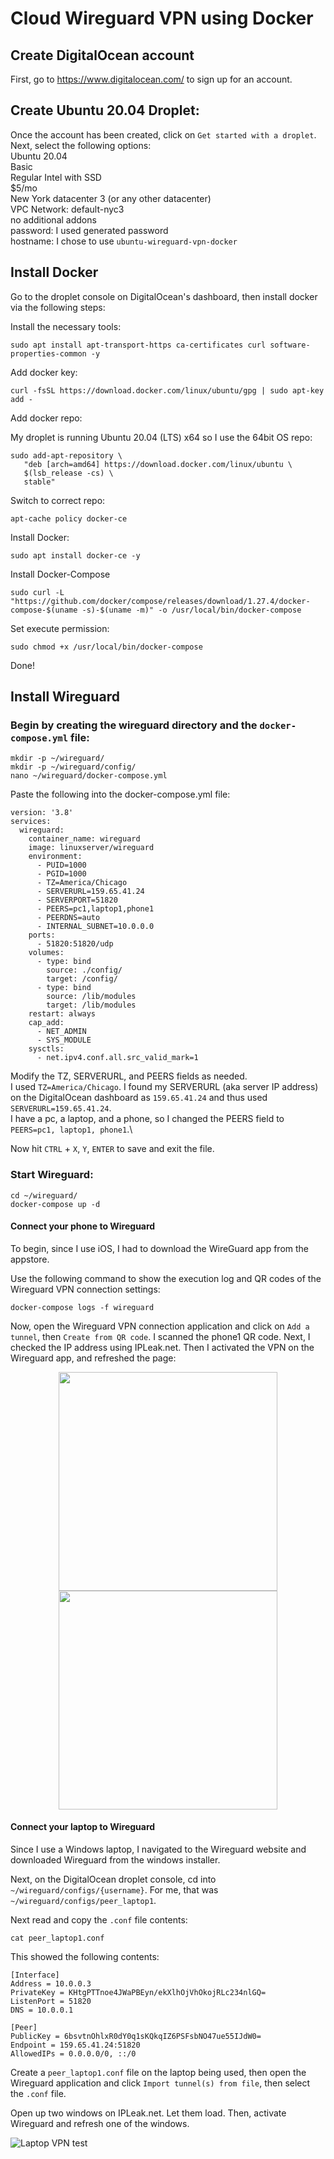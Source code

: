 # Cloud Wireguard VPN using Docker

## Create DigitalOcean account

First, go to https://www.digitalocean.com/ to sign up for an account.

## Create Ubuntu 20.04 Droplet: 

Once the account has been created, click on  `Get started with a droplet`. Next, select the following options:\
Ubuntu 20.04\
Basic\
Regular Intel with SSD\
$5/mo\
New York datacenter 3 (or any other datacenter)\
VPC Network: default-nyc3\
no additional addons\
password: I used generated password\
hostname: I chose to use `ubuntu-wireguard-vpn-docker`

## Install Docker

Go to the droplet console on DigitalOcean's dashboard, then install docker via the following steps:

Install the necessary tools:

```
sudo apt install apt-transport-https ca-certificates curl software-properties-common -y
```

Add docker key:

```
curl -fsSL https://download.docker.com/linux/ubuntu/gpg | sudo apt-key add -
```

Add docker repo:

My droplet is running Ubuntu 20.04 (LTS) x64 so I use the 64bit OS repo:

```
sudo add-apt-repository \
   "deb [arch=amd64] https://download.docker.com/linux/ubuntu \
   $(lsb_release -cs) \
   stable"
```

Switch to correct repo:

```
apt-cache policy docker-ce
```

Install Docker:

```
sudo apt install docker-ce -y
```

Install Docker-Compose

```
sudo curl -L "https://github.com/docker/compose/releases/download/1.27.4/docker-compose-$(uname -s)-$(uname -m)" -o /usr/local/bin/docker-compose
```

Set execute permission:

```
sudo chmod +x /usr/local/bin/docker-compose
```

Done!

## Install Wireguard

### Begin by creating the wireguard directory and the `docker-compose.yml` file:

```
mkdir -p ~/wireguard/
mkdir -p ~/wireguard/config/
nano ~/wireguard/docker-compose.yml
```

Paste the following into the docker-compose.yml file:

```
version: '3.8'
services:
  wireguard:
    container_name: wireguard
    image: linuxserver/wireguard
    environment:
      - PUID=1000
      - PGID=1000
      - TZ=America/Chicago
      - SERVERURL=159.65.41.24
      - SERVERPORT=51820
      - PEERS=pc1,laptop1,phone1
      - PEERDNS=auto
      - INTERNAL_SUBNET=10.0.0.0
    ports:
      - 51820:51820/udp
    volumes:
      - type: bind
        source: ./config/
        target: /config/
      - type: bind
        source: /lib/modules
        target: /lib/modules
    restart: always
    cap_add:
      - NET_ADMIN
      - SYS_MODULE
    sysctls:
      - net.ipv4.conf.all.src_valid_mark=1
```

Modify the TZ, SERVERURL, and PEERS fields as needed.\
I used `TZ=America/Chicago`.
I found my SERVERURL (aka server IP address) on the DigitalOcean dashboard as `159.65.41.24` and thus used `SERVERURL=159.65.41.24`.\
I have a pc, a laptop, and a phone, so I changed the PEERS field to `PEERS=pc1, laptop1, phone1`.\

Now hit `CTRL` + `X`, `Y`, `ENTER` to save and exit the file.

### Start Wireguard:

```
cd ~/wireguard/
docker-compose up -d
```

#### Connect your phone to Wireguard

To begin, since I use iOS, I had to download the WireGuard app from the appstore. 

Use the following command to show the execution log and QR codes of the Wireguard VPN connection settings:

```
docker-compose logs -f wireguard
```

Now, open the Wireguard VPN connection application and click on `Add a tunnel`, then `Create from QR code`. I scanned the phone1 QR code. Next, I checked the IP address using IPLeak.net. Then I activated the VPN on the Wireguard app, and refreshed the page:

<p align="middle">
  <img src="https://user-images.githubusercontent.com/56270862/143801491-5a0b647d-baa8-450d-888c-1b94f4b54827.png" width="350" />
  <img src="https://user-images.githubusercontent.com/56270862/143801563-c571b166-16cd-4289-8f21-1cc6895b1519.png" width="350" /> 
</p>

#### Connect your laptop to Wireguard

Since I use a Windows laptop, I navigated to the Wireguard website and downloaded Wireguard from the windows installer.

Next, on the DigitalOcean droplet console, cd into `~/wireguard/configs/{username}`. For me, that was `~/wireguard/configs/peer_laptop1`.

Next read and copy the `.conf` file contents:

```
cat peer_laptop1.conf
```

This showed the following contents:

```
[Interface]
Address = 10.0.0.3
PrivateKey = KHtgPTTnoe4JWaPBEyn/ekXlhOjVhOkojRLc234nlGQ=
ListenPort = 51820
DNS = 10.0.0.1

[Peer]
PublicKey = 6bsvtnOhlxR0dY0q1sKQkqIZ6PSFsbNO47ue55IJdW0=
Endpoint = 159.65.41.24:51820
AllowedIPs = 0.0.0.0/0, ::/0
```

Create a `peer_laptop1.conf` file on the laptop being used, then open the Wireguard application and click `Import tunnel(s) from file`, then select the `.conf` file.

Open up two windows on IPLeak.net. Let them load. Then, activate Wireguard and refresh one of the windows.

![Laptop VPN test](https://user-images.githubusercontent.com/56270862/143802476-ad137df0-57b1-4ee6-8ecd-bc4223cd7294.png)

